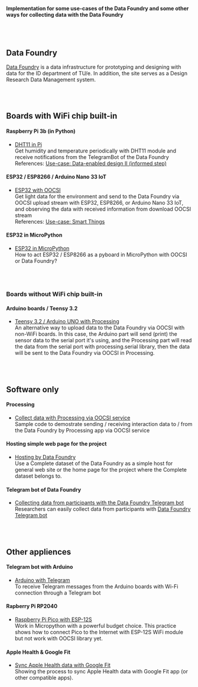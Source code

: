 #### Implementation for some use-cases of the Data Foundry and some other ways for collecting data with the Data Foundry

<br><br>

## Data Foundry
[Data Foundry](https://data.id.tue.nl) is a data infrastructure for prototyping and designing with data for the ID department of TU/e. In addition, the site serves as a Design Research Data Management system.

<br><br>

## Boards with WiFi chip built-in
#### **Raspberry Pi 3b (in Python)**

* [DHT11 in Pi](examples/DHT11_in_Pi/)<br>
	Get humidity and temperature periodically with DHT11 module and receive notifications from the TelegramBot of the Data Foundry<br>
	References: [Use-case: Data-enabled design II (informed step)](https://data.id.tue.nl/documentation/usecase-ded-2)



#### **ESP32 / ESP8266 / Arduino Nano 33 IoT**

* [ESP32 with OOCSI](examples/ESP_with_OOCSI)<br>
	Get light data for the environment and send to the Data Foundry via OOCSI upload stream with ESP32, ESP8266, or Arduino Nano 33 IoT, and observing the data with received information from download OOCSI stream<br>
	References: [Use-case: Smart Things](https://data.id.tue.nl/documentation/usecase-smart-things)


#### **ESP32 in MicroPython**

* [ESP32 in MicroPython](examples/ESP32_to_Pyboard)<br>
  How to act ESP32 / ESP8266 as a pyboard in MicroPython with OOCSI or Data Foundry?


<br><br>

### Boards without WiFi chip built-in
#### **Arduino boards / Teensy 3.2**

* [Teensy 3.2 / Arduino UNO with Processing](examples/Teensy_ArduinoUNO_with_Processing)<br>
	An alternative way to upload data to the Data Foundry via OOCSI with non-WiFi boards.
	In this case, the Arduino part will send (print) the sensor data to the serial port it's using, and the Processing part will read the data from the serial port with processing.serial library, then the data will be sent to the Data Foundry via OOCSI in Processing.


<br><br>

## Software only
#### **Processing** 

* [Collect data with Processing via OOCSI service](examples/Processing_with_OOCSI)<br>
	Sample code to demostrate sending / receiving interaction data to / from the Data Foundry by Processing app via OOCSI service


#### **Hosting simple web page for the project**
* [Hosting by Data Foundry](examples/WWW_host_by_DF)<br>
	Use a Complete dataset of the Data Foundry as a simple host for general web site or the home page for the project where the Complete dataset belongs to.


#### **Telegram bot of Data Foundry**
* [Collecting data from participants with the Data Foundry Telegram bot]()<br>
	Researchers can easily collect data from participants with [Data Foundry Telegram bot](https://t.me/datafoundrybot)


<br><br>

## Other appliences
#### **Telegram bot with Arduino**

* [Arduino with Telegram](examples/Arduino_with_Telegram)<br>
	To receive Telegram messages from the Arduino boards with Wi-Fi connection through a Telegram bot


#### **Rapberry Pi RP2040**

* [Raspberry Pi Pico with ESP-12S](examples/RPi-Pico_with_ESP-12S)<br>
	Work in Micropython with a powerful budget choice.
	This practice shows how to connect Pico to the Internet with ESP-12S WiFi module but not work with OOCSI library yet.


#### **Apple Health & Google Fit**

* [Sync Apple Health data with Google Fit](examples/Apple_to_GoogleFit/)<br>
	Showing the process to sync Apple Health data with Google Fit app (or other compatible apps).